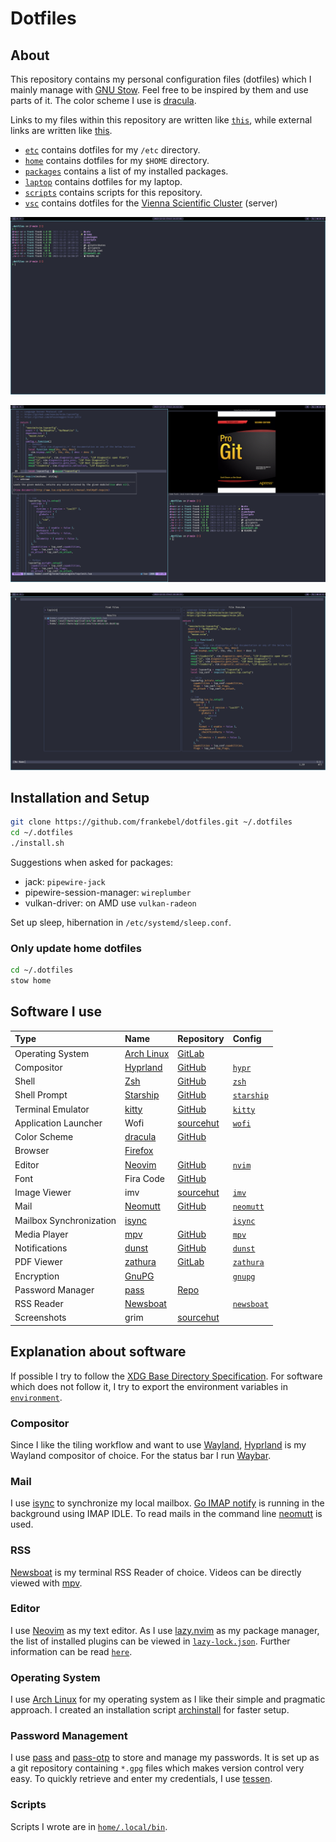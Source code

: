 # Dotfiles

## About

This repository contains my personal configuration files (dotfiles) which I
mainly manage with [GNU Stow](https://www.gnu.org/software/stow/).
Feel free to be inspired by them and use parts of it.
The color scheme I use is [dracula](https://draculatheme.com).

Links to my files within this repository are written like [`this`](),
while external links are written like [this]().

- [`etc`](etc/) contains dotfiles for my `/etc` directory.
- [`home`](home/) contains dotfiles for my `$HOME` directory.
- [`packages`](packages/) contains a list of my installed packages.
- [`laptop`](laptop/) contains dotfiles for my laptop.
- [`scripts`](scripts/) contains scripts for this repository.
- [`vsc`](vsc/) contains dotfiles for the
  [Vienna Scientific Cluster](https://www.vsc.ac.at) (server)

![](images/window_single.png)

![](images/window_multi.png)

![](images/neovim.png)

## Installation and Setup

```sh
git clone https://github.com/frankebel/dotfiles.git ~/.dotfiles
cd ~/.dotfiles
./install.sh
```

Suggestions when asked for packages:

- jack: `pipewire-jack`
- pipewire-session-manager: `wireplumber`
- vulkan-driver: on AMD use `vulkan-radeon`

Set up sleep, hibernation in `/etc/systemd/sleep.conf`.

### Only update home dotfiles

```sh
cd ~/.dotfiles
stow home
```

## Software I use

| Type                    | Name                                                  | Repository                                         | Config                              |
| :---------------------- | :---------------------------------------------------- | :------------------------------------------------- | :---------------------------------- |
| Operating System        | [Arch Linux](https://archlinux.org/)                  | [GitLab](https://gitlab.archlinux.org/archlinux)   |                                     |
| Compositor              | [Hyprland](https://hyprland.org)                      | [GitHub](https://github.com/hyprwm/Hyprland)       | [`hypr`](home/.config/hypr)         |
| Shell                   | [Zsh](https://www.zsh.org/)                           | [GitHub](https://github.com/zsh-users/zsh)         | [`zsh`](home/.config/zsh)           |
| Shell Prompt            | [Starship](https://starship.rs/)                      | [GitHub](https://github.com/starship/starship)     | [`starship`](home/.config/starship) |
| Terminal Emulator       | [kitty](https://sw.kovidgoyal.net/kitty/)             | [GitHub](https://github.com/kovidgoyal/kitty)      | [`kitty`](home/.config/kitty)       |
| Application Launcher    | Wofi                                                  | [sourcehut](https://hg.sr.ht/~scoopta/wofi)        | [`wofi`](home/.config/wofi)         |
| Color Scheme            | [dracula](https://draculatheme.com/)                  | [GitHub](https://github.com/dracula/dracula-theme) |                                     |
| Browser                 | [Firefox](https://www.mozilla.org/en-US/firefox/new/) |                                                    |                                     |
| Editor                  | [Neovim](https://neovim.io/)                          | [GitHub](https://github.com/neovim/neovim)         | [`nvim`](home/.config/nvim)         |
| Font                    | Fira Code                                             | [GitHub](https://github.com/tonsky/FiraCode)       |                                     |
| Image Viewer            | imv                                                   | [sourcehut](https://sr.ht/~exec64/imv/)            | [`imv`](home/.config/imv)           |
| Mail                    | [Neomutt](https://neomutt.org/)                       | [GitHub](https://github.com/neomutt/neomutt)       | [`neomutt`](home/.config/neomutt)   |
| Mailbox Synchronization | [isync](https://isync.sourceforge.io/)                |                                                    | [`isync`](home/.config/isync)       |
| Media Player            | [mpv](https://mpv.io/)                                | [GitHub](https://github.com/mpv-player/mpv)        | [`mpv`](home/.config/mpv)           |
| Notifications           | [dunst](https://dunst-project.org/)                   | [GitHub](https://github.com/dunst-project/dunst)   | [`dunst`](home/.config/dunst)       |
| PDF Viewer              | [zathura](https://pwmt.org/projects/zathura/)         | [GitLab](https://git.pwmt.org/pwmt/zathura)        | [`zathura`](home/.config/zathura)   |
| Encryption              | [GnuPG](https://gnupg.org/)                           |                                                    | [`gnupg`](home/.local/share/gnupg)  |
| Password Manager        | [pass](https://www.passwordstore.org/)                | [Repo](https://git.zx2c4.com/password-store/)      |                                     |
| RSS Reader              | [Newsboat](https://newsboat.org/)                     |                                                    | [`newsboat`](home/.config/newsboat) |
| Screenshots             | grim                                                  | [sourcehut](https://git.sr.ht/~emersion/grim)      |                                     |

## Explanation about software

If possible I try to follow the
[XDG Base Directory Specification](https://specifications.freedesktop.org/basedir-spec/basedir-spec-latest.html).
For software which does not follow it, I try to export the environment variables in
[`environment`](home/.config/shell/environment).

### Compositor

Since I like the tiling workflow and want to use [Wayland](https://wayland.freedesktop.org/),
[Hyprland](https://hyprland.org) is my Wayland compositor of choice.
For the status bar I run [Waybar](https://github.com/Alexays/Waybar).

### Mail

I use [isync](https://isync.sourceforge.io/) to synchronize my local mailbox.
[Go IMAP notify](https://gitlab.com/shackra/goimapnotify) is running in the
background using IMAP IDLE.
To read mails in the command line [neomutt](https://neomutt.org/) is used.

### RSS

[Newsboat](https://newsboat.org/) is my terminal RSS Reader of choice.
Videos can be directly viewed with [mpv](https://mpv.io).

### Editor

I use [Neovim](https://neovim.io/) as my text editor.
As I use [lazy.nvim](https://github.com/folke/lazy.nvim) as my package manager,
the list of installed plugins can be viewed in
[`lazy-lock.json`](home/.config/nvim/lazy-lock.json).
Further information can be read [`here`](home/.config/nvim/README.md).

### Operating System

I use [Arch Linux](https://archlinux.org/) for my operating system as I like
their simple and pragmatic approach.
I created an installation script [archinstall](https://github.com/frankebel/archinstall)
for faster setup.

### Password Management

I use [pass](https://www.passwordstore.org/) and
[pass-otp](https://github.com/tadfisher/pass-otp) to store and manage my passwords.
It is set up as a git repository containing `*.gpg` files which makes version control very easy.
To quickly retrieve and enter my credentials, I use [tessen](https://github.com/ayushnix/tessen).

### Scripts

Scripts I wrote are in [`home/.local/bin`](home/.local/bin).
